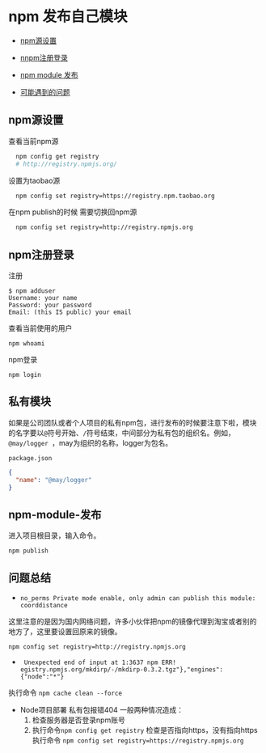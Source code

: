 # npm 发布自己模块

* [npm源设置](#npm源设置)

* [nnpm注册登录](#npm注册登录)

* [npm module 发布](#npm-module-发布)

* [可能遇到的问题](#可能遇到的问题)


## npm源设置

查看当前npm源
```bash
  npm config get registry
  # http://registry.npmjs.org/
```

设置为taobao源

```bash
  npm config set registry=https://registry.npm.taobao.org
```

在npm publish的时候 需要切换回npm源

```bash
  npm config set registry=http://registry.npmjs.org
```

## npm注册登录

注册

```
$ npm adduser
Username: your name
Password: your password
Email: (this IS public) your email
```

查看当前使用的用户

```
npm whoami
```
npm登录

```
npm login
```

## 私有模块

如果是公司团队或者个人项目的私有npm包，进行发布的时候要注意下啦，模块的名字要以```@```符号开始、```/```符号结束，中间部分为私有包的组织名。例如，```@may/logger ```，may为组织的名称，logger为包名。

```package.json```
```json
{
  "name": "@may/logger"
}
```

## npm-module-发布

进入项目根目录，输入命令。

```
npm publish
```

## 问题总结

* ``` no_perms Private mode enable, only admin can publish this module: coorddistance ```

这里注意的是因为国内网络问题，许多小伙伴把npm的镜像代理到淘宝或者别的地方了，这里要设置回原来的镜像。

```
npm config set registry=http://registry.npmjs.org

```

* ``` Unexpected end of input at 1:3637 npm ERR! egistry.npmjs.org/mkdirp/-/mkdirp-0.3.2.tgz"},"engines":{"node":"*"}```

执行命令 ``` npm cache clean --force ```


* Node项目部署 私有包报错404 一般两种情况造成：
  1. 检查服务器是否登录npm账号
  2. 执行命令```npm config get registry``` 检查是否指向https，没有指向https执行命令 ```npm config set registry=https://registry.npmjs.org```
